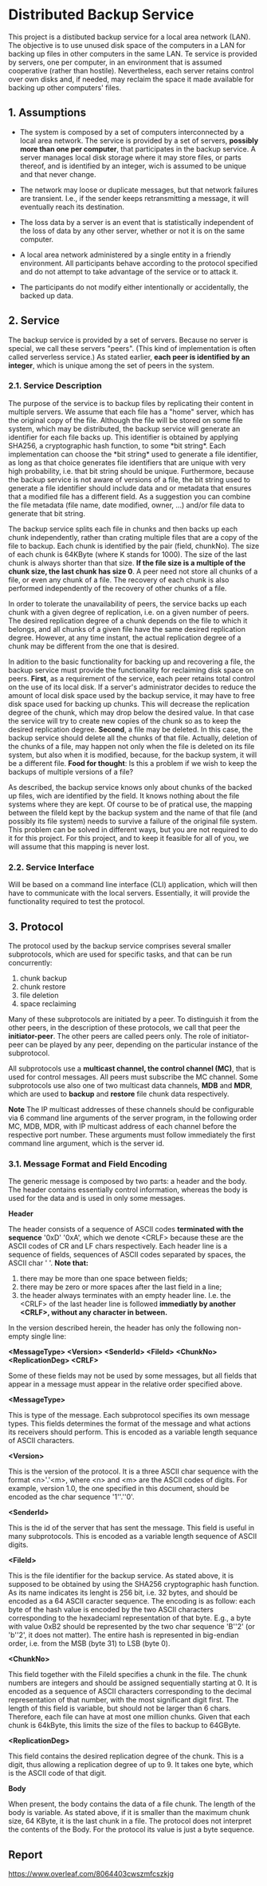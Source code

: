 # Distributed Backup Service

This project is a distibuted backup service for a local area network (LAN). The objective is to use unused disk space of the computers in a LAN for backing up files in other computers in the same LAN. Te service is provided by servers, one per computer, in an environment that is assumed cooperative (rather than hostile). Nevertheless, each server retains control over own disks and, if needed, may reclaim the space it made available for backing up other computers' files.

## 1. Assumptions

  * The system is composed by a set of computers interconnected by a local area network. The service is provided by a set of servers, **possibly more than one per computer**, that participates in the backup service. A server manages local disk storage where it may store files, or parts thereof, and is identified by an integer, wich is assumed to be unique and that never change.

  * The network may loose or duplicate messages, but that network failures are transient. I.e., if the sender keeps retransmitting a message, it will eventually reach its destination.

  * The loss data by a server is an event that is statistically independent of the loss of data by any other server, whether or not it is on the same computer.
  
  * A local area network administered by a single entity in a friendly environment. All participants behave according to the protocol specified and do not attempt to take advantage of the service or to attack it.
  
  * The participants do not modify either intentionally or accidentally, the backed up data.

## 2. Service

The backup service is provided by a set of servers. Because no server is special, we call these servers "peers". (This kind of implementation is often called serverless service.) As stated earlier, **each peer is identified by an integer**, which is unique among the set of peers in the system.

### 2.1. Service Description

The purpose of the service is to backup files by replicating their content in multiple servers. We assume that each file has a "home" server, which has the original copy of the file. Although the file will be stored on some file system, which may be distributed, the backup service will generate an identifier for each file backs up. This identifier is obtained by applying SHA256, a cryptographic hash function, to some \*bit string\*. Each implementation can choose the \*bit string\* used to generate a file identifier, as long as that choice generates file identifiers that are unique with very high probability, i.e. that bit string should be unique. Furthermore, because the backup service is not aware of versions of a file, the bit string used to generate a file identifier should include data and or metadata that ensures that a modified file has a different field. As a suggestion you can combine the file metadata (file name, date modified, owner, ...) and/or file data to generate that bit string.

The backup service splits each file in chunks and then backs up each chunk independently, rather than crating multiple files that are a copy of the file to backup. Each chunk is identified by the pair (field, chunkNo). The size of each chunk is 64KByte (where K stands for 1000). The size of the last chunk is always shorter than that size. **If the file size is a multiple of the chunk size, the last chunk has size 0**. A peer need not store all chunks of a file, or even any chunk of a file. The recovery of each chunk is also performed independently of the recovery of other chunks of a file.

In order to tolerate the unavailability of peers, the service backs up each chunk with a given degree of replication, i.e. on a given number of peers. The desired replication degree of a chunk depends on the file to which it belongs, and all chunks of a given file have the same desired replication degree.
However, at any time instant, the actual replication degree of a chunk may be different from the one that is desired.

In adition to the basic functionality for backing up and recovering a file, the backup service must provide the functionality for reclaiming disk space on peers. **First**, as a requirement of the service, each peer retains total control on the use of its local disk. If a server's administrator decides to reduce the amount of local disk space used by the backup service, it may have to free disk space used for backing up chunks. This will decrease the replication degree of the chunk, which may drop below the desired value. In that case the service will try to create new copies of the chunk so as to keep the desired replication degree. **Second**, a file may be deleted. In this case, the backup service should delete all the chunks of that file. Actually, deletion of the chunks of a file, may happen not only when the file is deleted on its file system, but also when it is modified, because, for the backup system, it will be a different file. **Food for thought**: Is this a problem if we wish to keep the backups of multiple versions of a file?

As described, the backup service knows only about chunks of the backed up files, wich are identified by the field. It knows nothing about the file systems where they are kept. Of course to be of pratical use, the mapping between the fileId kept by the backup system and the name of that file (and possibly its file system) needs to survive a failure of the original file system. This problem can be solved in different ways, but you are not required to do it for this project. For this project, and to keep it feasible for all of you, we will assume that this mapping is never lost.

### 2.2. Service Interface

Will be based on a command line interface (CLI) application, which will then have to communicate with the local servers. Essentially, it will provide the functionality required to test the protocol.

## 3. Protocol

The protocol used by the backup service comprises several smaller subprotocols, which are used for specific tasks, and that can be run concurrently:

 1. chunk backup
 2. chunk restore
 3. file deletion
 4. space reclaiming
 
Many of these subprotocols are initiated by a peer. To distinguish it from the other peers, in the description of these protocols, we call that peer the **initiator-peer**. The other peers are called peers only. The role of initiator-peer can be played by any peer, depending on the particular instance of the subprotocol.

All subprotocols use a **multicast channel, the control channel (MC)**, that is used for control messages. All peers must subscribe the MC channel. Some subprotocols use also one of two multicast data channels, **MDB** and **MDR**, which are used to **backup** and **restore** file chunk data respectively.

**Note** The IP multicast addresses of these channels should be configurable via 6 command line arguments of the server program, in the following order MC, MDB, MDR, with IP multicast address of each channel before the respective port number. These arguments must follow immediately the first command line argument, which is the server id.

### 3.1. Message Format and Field Encoding

The generic message is composed by two parts: a header and the body. The header contains essentially control information, whereas the body is used for the data and is used in only some messages.

**Header**

The header consists of a sequence of ASCII codes **terminated with the sequence** '0xD' '0xA', which we denote \<CRLF\> because these are the ASCII codes of CR and LF chars respectively. Each header line is a sequence of fields, sequences of ASCII codes separated by spaces, the ASCII char ' '. **Note that:**

 1. there may be more than one space between fields;
 2. there may be zero or more spaces after the last field in a line;
 3. the header always terminates with an empty header line. I.e. the \<CRLF\> of the last header line is followed **immediatly by another \<CRLF\>, without any character in between.**
 
In the version described herein, the header has only the following non-empty single line:

**\<MessageType\> \<Version\> \<SenderId\> \<FileId\> \<ChunkNo\> \<ReplicationDeg\> \<CRLF\>**

Some of these fields may not be used by some messages, but all fields that appear in a message must appear in the relative order specified above.

**\<MessageType\>**

This is type of the message. Each subprotocol specifies its own message types. This fields determines the format of the message and what actions its receivers should perform. This is encoded as a variable length sequance of ASCII characters.

**\<Version\>**

This is the version of the protocol. It is a three ASCII char sequence with the format \<n\>'.'\<m\>, where \<n\> and \<m\> are the ASCII codes of digits. For example, version 1.0, the one specified in this document, should be encoded as the char sequence '1''.''0'.

**\<SenderId\>**

This is the id of the server that has sent the message. This field is useful in many subprotocols. This is encoded as a variable length sequence of ASCII digits.

**\<FileId\>**

This is the file identifier for the backup service. As stated above, it is supposed to be obtained by using the SHA256 cryptographic hash function. As its name indicates its lenght is 256 bit, i.e. 32 bytes, and should be encoded as a 64 ASCII caracter sequence. The encoding is as follow: each byte of the hash value is encoded by the two ASCII characters corresponding to the hexadeciaml representation of that byte. E.g., a byte with value 0xB2 should be represented by the two char sequence 'B''2' (or 'b''2', it does not matter). The entire hash is represented in big-endian order, i.e. from the MSB (byte 31) to LSB (byte 0).

**\<ChunkNo\>**

This field together with the FileId specifies a chunk in the file. The chunk numbers are integers and should be assigned sequentially starting at 0. It is encoded as a sequence of ASCII characters corresponding to the decimal representation of that number, with the most significant digit first. The length of this field is variable, but should not be larger than 6 chars. Therefore, each file can have at most one million chunks. Given that each chunk is 64kByte, this limits the size of the files to backup to 64GByte.

**\<ReplicationDeg\>**

This field contains the desired replication degree of the chunk. This is a digit, thus allowing a replication degree of up to 9. It takes one byte, which is the ASCII code of that digit.

**Body**

When present, the body contains the data of a file chunk. The length of the body is variable. As stated above, if it is smaller than the maximum chunk size, 64 KByte, it is the last chunk in a file. The protocol does not interpret the contents of the Body. For the protocol its value is just a byte sequence.

## Report

https://www.overleaf.com/8064403cwszmfcszkjg
